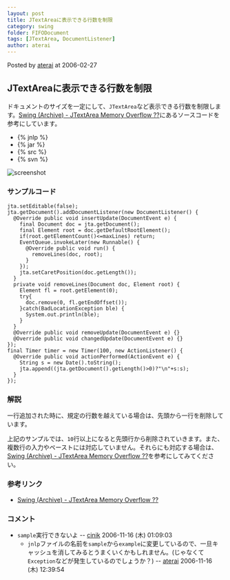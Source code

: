 ```yaml
---
layout: post
title: JTextAreaに表示できる行数を制限
category: swing
folder: FIFODocument
tags: [JTextArea, DocumentListener]
author: aterai
---
```


Posted by [aterai](http://terai.xrea.jp/aterai.html) at 2006-02-27

## JTextAreaに表示できる行数を制限
ドキュメントのサイズを一定にして、`JTextArea`など表示できる行数を制限します。[Swing (Archive) - JTextArea Memory Overflow ??](https://forums.oracle.com/thread/1479784)にあるソースコードを参考にしています。

- {% jnlp %}
- {% jar %}
- {% src %}
- {% svn %}

<!-- dummy comment line for breaking list -->

![screenshot](https://lh5.googleusercontent.com/_9Z4BYR88imo/TQTMafjL8xI/AAAAAAAAAZI/-KMSGPcn0jM/s800/FIFODocument.png)

### サンプルコード
<pre class="prettyprint"><code>jta.setEditable(false);
jta.getDocument().addDocumentListener(new DocumentListener() {
  @Override public void insertUpdate(DocumentEvent e) {
    final Document doc = jta.getDocument();
    final Element root = doc.getDefaultRootElement();
    if(root.getElementCount()&lt;=maxLines) return;
    EventQueue.invokeLater(new Runnable() {
      @Override public void run() {
        removeLines(doc, root);
      }
    });
    jta.setCaretPosition(doc.getLength());
  }
  private void removeLines(Document doc, Element root) {
    Element fl = root.getElement(0);
    try{
      doc.remove(0, fl.getEndOffset());
    }catch(BadLocationException ble) {
      System.out.println(ble);
    }
  }
  @Override public void removeUpdate(DocumentEvent e) {}
  @Override public void changedUpdate(DocumentEvent e) {}
});
final Timer timer = new Timer(100, new ActionListener() {
  @Override public void actionPerformed(ActionEvent e) {
    String s = new Date().toString();
    jta.append((jta.getDocument().getLength()&gt;0)?"\n"+s:s);
  }
});
</code></pre>

### 解説
一行追加された時に、規定の行数を越えている場合は、先頭から一行を削除しています。

上記のサンプルでは、`10`行以上になると先頭行から削除されていきます。また、複数行の入力やペーストには対応していません。それらにも対応する場合は、[Swing (Archive) - JTextArea Memory Overflow ??](https://forums.oracle.com/thread/1479784)を参考にしてみてください。

### 参考リンク
- [Swing (Archive) - JTextArea Memory Overflow ??](https://forums.oracle.com/thread/1479784)

<!-- dummy comment line for breaking list -->

### コメント
- `sample`実行できないよ -- [cinik](http://terai.xrea.jp/cinik.html) 2006-11-16 (木) 01:09:03
    - `jnlp`ファイルの名前を`sample`から`example`に変更しているので、一旦キャッシュを消してみるとうまくいくかもしれません。(じゃなくて`Exception`などが発生しているのでしょうか？) -- [aterai](http://terai.xrea.jp/aterai.html) 2006-11-16 (木) 12:39:54

<!-- dummy comment line for breaking list -->

